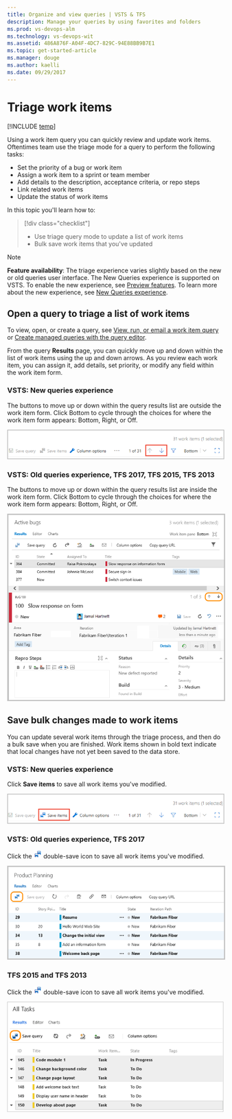 ```yaml
---
title: Organize and view queries | VSTS & TFS
description: Manage your queries by using favorites and folders 
ms.prod: vs-devops-alm
ms.technology: vs-devops-wit
ms.assetid: 486A876F-A04F-4DC7-829C-94E88BB9B7E1 
ms.topic: get-started-article
ms.manager: douge
ms.author: kaelli
ms.date: 09/29/2017  
---
```



# Triage work items  

[!INCLUDE [temp](../_shared/version-vsts-tfs-all-versions.md)]

Using a work item query you can quickly review and update work items. Oftentimes team use the triage mode for a query to perform the following tasks: 
- Set the priority of a bug or work item 
- Assign a work item to a sprint or team member 
- Add details to the description, acceptance criteria, or repo steps 
- Link related work items 
- Update the status of work items 

In this topic you'll learn how to:

> [!div class="checklist"]
> * Use triage query mode to update a list of work items &nbsp;&nbsp;&nbsp;
> * Bulk save work items that you've updated &nbsp;&nbsp;&nbsp;&nbsp;&nbsp;&nbsp; 


> [!NOTE]  
> **Feature availability**: The triage experience varies slightly based on the new or old queries user interface. The New Queries experience is supported on VSTS. To enable the new experience, see [Preview features](../../collaborate/preview-features.md). To learn more about the new experience, see [New Queries experience](queries-preview.md).  


## Open a query to triage a list of work items 

To view, open, or create a query, see [View, run, or email a work item query](view-run-query.md) or [Create managed queries with the query editor](using-queries.md). 

From the query **Results** page, you can quickly move up and down within the list of work items using the up and down arrows. As you review each work item, you can assign it, add details, set priority, or modify any field within the work item form.  

### VSTS: New queries experience

The buttons to move up or down within the query results list are outside the work item form. Click Bottom to cycle through the choices for where the work item form appears: Bottom, Right, or Off. 

<img src="_img/triage-queries/triage-buttons-new-exp.png" alt="Web portal, choose Work hub, Queries" style="border: 1px solid #C3C3C3;" /> 

### VSTS: Old queries experience, TFS 2017, TFS 2015, TFS 2013

The buttons to move up or down within the query results list are inside the work item form. Click Bottom to cycle through the choices for where the work item form appears: Bottom, Right, or Off.

<img src="_img/triage-queries/scrum-active-bug-triage-mode-co.png" alt="Triage query results" style="border: 2px solid #C3C3C3;" />

 
## Save bulk changes made to work items 

You can update several work items through the triage process, and then do a bulk save when you are finished. Work items shown in bold text indicate that local changes have not yet been saved to the data store.   

### VSTS: New queries experience

Click **Save items** to save all work items you've modified. 

<img src="_img/triage-queries/save-work-items-new-exp.png" alt="Choose Save work items to save all modified work items" style="border: 1px solid #C3C3C3;" /> 

### VSTS: Old queries experience, TFS 2017

Click the ![double-save-icon](../_img/icons/icon-double-save.png) double-save icon to save all work items you've modified.

<img src="../backlogs/_img/bulk-modify-save-ts.png" alt="VSTS and TFS 2017, Query results page, save bulk modified items" style="border: 2px solid #C3C3C3;" />

### TFS 2015 and TFS 2013

Click the ![double-save-icon](../_img/icons/icon-double-save.png) double-save icon to save all work items you've modified.

![TFS 2015, web portal, query results page, Bulk modify save results](../backlogs/_img/IC677240.png)  



